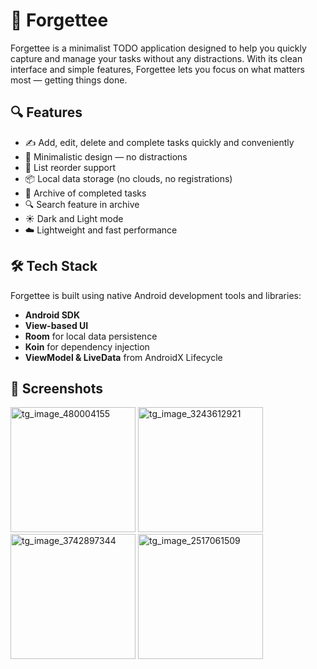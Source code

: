# 🧠 Forgettee

Forgettee is a minimalist TODO application designed to help you quickly capture and manage your tasks without any distractions. With its clean interface and simple features, Forgettee lets you focus on what matters most — getting things done.

## 🔍 Features

- ✍️ Add, edit, delete and complete tasks quickly and conveniently
- 🧹 Minimalistic design — no distractions
- 🔄 List reorder support
- 📦 Local data storage (no clouds, no registrations)
- 💾 Archive of completed tasks
- 🔍 Search feature in archive
- ☀️ Dark and Light mode
- ☁️ Lightweight and fast performance

## 🛠 Tech Stack

Forgettee is built using native Android development tools and libraries:

- **Android SDK**
- **View-based UI**
- **Room** for local data persistence
- **Koin** for dependency injection
- **ViewModel & LiveData** from AndroidX Lifecycle

## 📱 Screenshots

<img width="200" alt="tg_image_480004155" src="https://github.com/user-attachments/assets/fe441383-3409-4d5f-b654-7809611ebc64" /> 
<img width="200" alt="tg_image_3243612921" src="https://github.com/user-attachments/assets/f64e782d-00bd-427e-a587-c69640858c26" />
<img width="200" alt="tg_image_3742897344" src="https://github.com/user-attachments/assets/e47e15a2-7978-4b2c-9699-05e9c9dc7c97" />
<img width="200" alt="tg_image_2517061509" src="https://github.com/user-attachments/assets/5a68df1b-3e83-4fc5-8e5e-54e789eb9059" />
